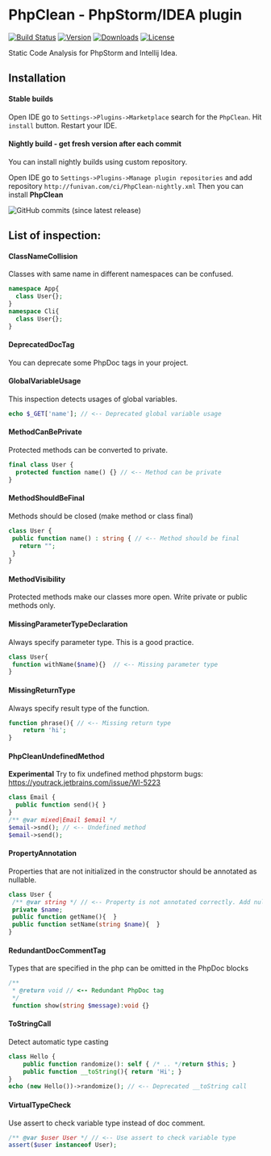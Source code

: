 # PhpClean - PhpStorm/IDEA plugin  

[![Build Status](https://img.shields.io/travis/com/funivan/PhpClean.svg?style=flat-square)](https://travis-ci.com/funivan/PhpClean)
[![Version](https://img.shields.io/jetbrains/plugin/v/11272.svg?style=flat-square)](https://plugins.jetbrains.com/plugin/11272-phpclean)
[![Downloads](https://img.shields.io/jetbrains/plugin/d/11272.svg?style=flat-square)](https://plugins.jetbrains.com/plugin/11272-phpclean)
[![License](https://img.shields.io/github/license/funivan/PhpClean.svg?style=flat-square)](LICENSE.md)



Static Code Analysis for PhpStorm and Intellij Idea.

## Installation
#### Stable builds
Open IDE go to `Settings->Plugins->Marketplace` search for the `PhpClean`.
Hit `install` button. Restart your IDE.

#### Nightly build - get fresh version after each commit
You can install nightly builds using custom repository.
 
Open IDE go to `Settings->Plugins->Manage plugin repositories` and add repository
`http://funivan.com/ci/PhpClean-nightly.xml`
Then you can install **PhpClean**


![GitHub commits (since latest release)](https://img.shields.io/github/commits-since/funivan/PhpClean/latest.svg?style=flat-square)



## List of inspection:
<!-- inspections -->
#### ClassNameCollision 
Classes with same name in different namespaces can be confused.
```php
namespace App{
  class User{};
}
namespace Cli{
  class User{};
}
```
#### DeprecatedDocTag 
You can deprecate some PhpDoc tags in your project.
#### GlobalVariableUsage 
This inspection detects usages of global variables.
```php
echo $_GET['name']; // <-- Deprecated global variable usage
```
#### MethodCanBePrivate 
Protected methods can be converted to private.
```php
final class User {
  protected function name() {} // <-- Method can be private
}
```
#### MethodShouldBeFinal 
Methods should be closed (make method or class final)
```php
class User {
 public function name() : string { // <-- Method should be final
   return "";
 }
}
```
#### MethodVisibility 
Protected methods make our classes more open. Write private or public methods only.
#### MissingParameterTypeDeclaration 
Always specify parameter type. This is a good practice.
```php
class User{
 function withName($name){}  // <-- Missing parameter type
}
```
#### MissingReturnType 
Always specify result type of the function.
```php
function phrase(){ // <-- Missing return type
    return 'hi';
}
```
#### PhpCleanUndefinedMethod 
<b>Experimental</b> Try to fix undefined method phpstorm bugs: https://youtrack.jetbrains.com/issue/WI-5223
```php
class Email {
  public function send(){ }
}
/** @var mixed|Email $email */
$email->snd(); // <-- Undefined method
$email->send();
```
#### PropertyAnnotation 
Properties that are not initialized in the constructor should be annotated as nullable.
```php
class User {
 /** @var string */ // <-- Property is not annotated correctly. Add null type
 private $name;
 public function getName(){  }
 public function setName(string $name){  }
}
```
#### RedundantDocCommentTag 
Types that are specified in the php can be omitted in the PhpDoc blocks<br>
```php
/**
 * @return void // <-- Redundant PhpDoc tag
 */
 function show(string $message):void {}
```
#### ToStringCall 
Detect automatic type casting
```php
class Hello {
    public function randomize(): self { /* .. */return $this; }
    public function __toString(){ return 'Hi'; }
}
echo (new Hello())->randomize(); // <-- Deprecated __toString call
```
#### VirtualTypeCheck 
Use assert to check variable type instead of doc comment.
```php
/** @var $user User */ // <-- Use assert to check variable type
assert($user instanceof User);
```
